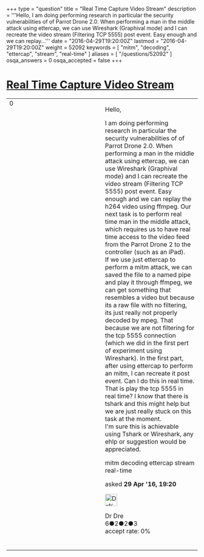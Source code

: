 +++
type = "question"
title = "Real Time Capture Video Stream"
description = '''Hello, I am doing performing research in particular the security vulnerabilities of of Parrot Drone 2.0. When performing a man in the middle attack using ettercap, we can use Wireshark (Graphival mode) and I can recreate the video stream (Filtering TCP 5555) post event. Easy enough and we can replay...'''
date = "2016-04-29T19:20:00Z"
lastmod = "2016-04-29T19:20:00Z"
weight = 52092
keywords = [ "mitm", "decoding", "ettercap", "stream", "real-time" ]
aliases = [ "/questions/52092" ]
osqa_answers = 0
osqa_accepted = false
+++

<div class="headNormal">

# [Real Time Capture Video Stream](/questions/52092/real-time-capture-video-stream)

</div>

<div id="main-body">

<div id="askform">

<table id="question-table" style="width:100%;"><colgroup><col style="width: 50%" /><col style="width: 50%" /></colgroup><tbody><tr class="odd"><td style="width: 30px; vertical-align: top"><div class="vote-buttons"><span id="post-52092-upvote" class="ajax-command post-vote up" rel="nofollow" title="I like this post (click again to cancel)"> </span><div id="post-52092-score" class="post-score" title="current number of votes">0</div><span id="post-52092-downvote" class="ajax-command post-vote down" rel="nofollow" title="I dont like this post (click again to cancel)"> </span> <span id="favorite-mark" class="ajax-command favorite-mark" rel="nofollow" title="mark/unmark this question as favorite (click again to cancel)"> </span><div id="favorite-count" class="favorite-count"></div></div></td><td><div id="item-right"><div class="question-body"><p>Hello,</p><p>I am doing performing research in particular the security vulnerabilities of of Parrot Drone 2.0. When performing a man in the middle attack using ettercap, we can use Wireshark (Graphival mode) and I can recreate the video stream (Filtering TCP 5555) post event. Easy enough and we can replay the h264 video using ffmpeg. Our next task is to perform real time man in the middle attack, which requires us to have real time access to the video feed from the Parrot Drone 2 to the controller (such as an iPad).<br />
If we use just ettercap to perform a mitm attack, we can saved the file to a named pipe and play it through ffmpeg, we can get something that resembles a video but because its a raw file with no filtering, its just really not properly decoded by mpeg. That because we are not filtering for the tcp 5555 connection (which we did in the first pert of experiment using Wireshark). In the first part, after using ettercap to perform an mitm, I can recreate it post event. Can I do this in real time. That is play the tcp 5555 in real time? I know that there is tshark and this might help but we are just really stuck on this task at the moment.<br />
I'm sure this is achievable using Tshark or Wireshark, any ehlp or suggestion would be appreciated.</p></div><div id="question-tags" class="tags-container tags"><span class="post-tag tag-link-mitm" rel="tag" title="see questions tagged &#39;mitm&#39;">mitm</span> <span class="post-tag tag-link-decoding" rel="tag" title="see questions tagged &#39;decoding&#39;">decoding</span> <span class="post-tag tag-link-ettercap" rel="tag" title="see questions tagged &#39;ettercap&#39;">ettercap</span> <span class="post-tag tag-link-stream" rel="tag" title="see questions tagged &#39;stream&#39;">stream</span> <span class="post-tag tag-link-real-time" rel="tag" title="see questions tagged &#39;real-time&#39;">real-time</span></div><div id="question-controls" class="post-controls"></div><div class="post-update-info-container"><div class="post-update-info post-update-info-user"><p>asked <strong>29 Apr '16, 19:20</strong></p><img src="https://secure.gravatar.com/avatar/caee4da3afe707dd184f806fedead31b?s=32&amp;d=identicon&amp;r=g" class="gravatar" width="32" height="32" alt="Dr%20Dre&#39;s gravatar image" /><p><span>Dr Dre</span><br />
<span class="score" title="6 reputation points">6</span><span title="2 badges"><span class="badge1">●</span><span class="badgecount">2</span></span><span title="2 badges"><span class="silver">●</span><span class="badgecount">2</span></span><span title="3 badges"><span class="bronze">●</span><span class="badgecount">3</span></span><br />
<span class="accept_rate" title="Rate of the user&#39;s accepted answers">accept rate:</span> <span title="Dr Dre has no accepted answers">0%</span> </br></br></p></div></div><div id="comments-container-52092" class="comments-container"></div><div id="comment-tools-52092" class="comment-tools"></div><div class="clear"></div><div id="comment-52092-form-container" class="comment-form-container"></div><div class="clear"></div></div></td></tr></tbody></table>

</div>

</div>

